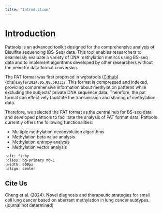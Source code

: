 ```yaml
---
title: "Introduction"
---
```

# Introduction

Pattools is an advanced toolkit designed for the comprehensive analysis of Bisulfite sequencing (BS-Seq) data.
This tool enables researchers to seamlessly evaluate a variety of DNA methylation metircs using BS-seq data
and to implement algorithms developed by other researchers without the need for data format conversion.

The PAT format was first proposed in wgbstools ([Github](https://github.com/nloyfer/wgbs_tools)) {cite}`Loyfer2024.05.08.593132`.
This format is compressed and indexed, providing comprehensive information about methylation patterns while excluding
the subjects' private DNA sequence data. Therefore, the pat format can effectively facilitate the transmission and
sharing of methylation data.


Therefore, we selected the PAT format as the central hub for BS-seq data and developed pattools to facilitate
the analysis of PAT format data. Pattools currently offers the following functionalities:

+ Multiple methylation deconvolution algorithms
+ Methylation beta value analysis
+ Methylation entropy analysis
+ Methylation vector analysis

```{image} image/framework.png
:alt: fishy
:class: bg-primary mb-1
:width: 600px
:align: center
```

## Cite Us
Cheng et al. (2024). Novel diagnosis and therapeutic strategies for small cell lung cancer based on aberrant methylation in lung cancer subtypes. (journal not determined)
